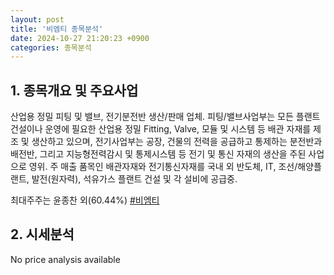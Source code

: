 ```yaml
---
layout: post
title: '비엠티 종목분석'
date: 2024-10-27 21:20:23 +0900
categories: 종목분석
---
```


## 1. 종목개요 및 주요사업

산업용 정밀 피팅 및 밸브, 전기분전반 생산/판매 업체. 피팅/밸브사업부는 모든 플랜트 건설이나 운영에 필요한 산업용 정밀 Fitting, Valve, 모듈 및 시스템 등 배관 자재를 제조 및 생산하고 있으며, 전기사업부는 공장, 건물의 전력을 공급하고 통제하는 분전반과 배전반, 그리고 지능형전력감시 및 통제시스템 등 전기 및 통신 자재의 생산을 주된 사업으로 영위. 주 매출 품목인 배관자재와 전기통신자재를 국내 외 반도체, IT, 조선/해양플랜트, 발전(원자력), 석유가스 플랜트 건설 및 각 설비에 공급중.

최대주주는 윤종찬 외(60.44%)
[#비엠티](#)

## 2. 시세분석

No price analysis available
